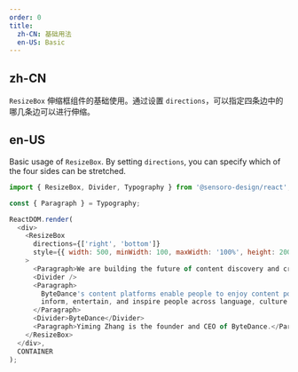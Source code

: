 ```yaml
---
order: 0
title: 
  zh-CN: 基础用法
  en-US: Basic
---
```


## zh-CN

`ResizeBox` 伸缩框组件的基础使用。通过设置 `directions`，可以指定四条边中的哪几条边可以进行伸缩。

## en-US

Basic usage of `ResizeBox`. By setting `directions`, you can specify which of the four sides can be stretched.

```js
import { ResizeBox, Divider, Typography } from '@sensoro-design/react';

const { Paragraph } = Typography;

ReactDOM.render(
  <div>
    <ResizeBox
      directions={['right', 'bottom']}
      style={{ width: 500, minWidth: 100, maxWidth: '100%', height: 200, textAlign: 'center' }}
    >
      <Paragraph>We are building the future of content discovery and creation.</Paragraph>
      <Divider />
      <Paragraph>
        ByteDance's content platforms enable people to enjoy content powered by AI technology. We
        inform, entertain, and inspire people across language, culture and geography.
      </Paragraph>
      <Divider>ByteDance</Divider>
      <Paragraph>Yiming Zhang is the founder and CEO of ByteDance.</Paragraph>
    </ResizeBox>
  </div>,
  CONTAINER
);
```
